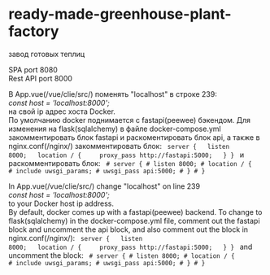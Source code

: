 # ready-made-greenhouse-plant-factory
завод готовых теплиц

SPA port 8080<br/>
Rest API port 8000

В App.vue(/vue/clie/src/) поменять "localhost" в строке 239:<br/>
<i>const host = 'localhost:8000';</i><br/>
на свой ip адрес хоста Docker.<br/>
По умолчанию docker поднимается с fastapi(peewee) бэкендом. Для изменения на flask(sqlalchemy) в файле docker-compose.yml закомментировать блок fastapi и раскоментировать блок api, а также в nginx.conf(/nginx/) закомментировать блок:
<code>
server {
&nbsp;&nbsp;listen 8000;
&nbsp;&nbsp;location / {
&nbsp;&nbsp;&nbsp;&nbsp;proxy_pass http://fastapi:5000;
&nbsp;&nbsp;}
}
</code>
и раскомментировать блок:
<code>
\# server {
\#   listen 8000;
\#     location / {
\#       include uwsgi_params;
\#       uwsgi_pass api:5000;
\#    }
\# }
</code>

In App.vue(/vue/clie/src/) change "localhost" on line 239<br/>
<i>const host = 'localhost:8000';</i><br/>
to your Docker host ip address.<br/>
By default, docker comes up with a fastapi(peewee) backend. To change to flask(sqlalchemy) in the docker-compose.yml file, comment out the fastapi block and uncomment the api block, and also comment out the block in nginx.conf(/nginx/):
<code>
server {
&nbsp;&nbsp;listen 8000;
&nbsp;&nbsp;location / {
&nbsp;&nbsp;&nbsp;&nbsp;proxy_pass http://fastapi:5000;
&nbsp;&nbsp;}
}
</code>
and uncomment the block:
<code>
\# server {
\#   listen 8000;
\#     location / {
\#       include uwsgi_params;
\#       uwsgi_pass api:5000;
\#    }
\# }
</code>

